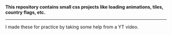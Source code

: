 <strong>
This repository contains small css projects like loading animations, tiles, country flags, etc.
</strong>

<hr>

I made these for practice by taking some help from a YT video.

